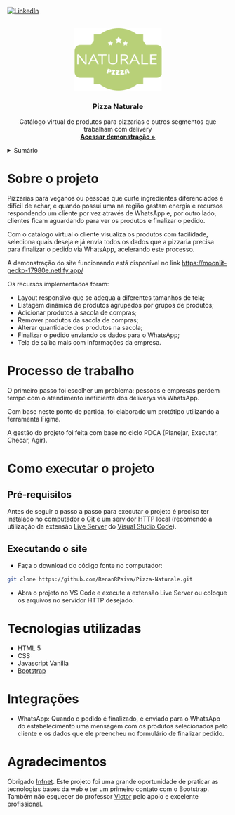 <!-- BADGES -->
[![LinkedIn](https://img.shields.io/badge/-LinkedIn-black.svg?style=for-the-badge&logo=linkedin&colorB=555)](https://www.linkedin.com/in/renan-r-s-paiva/)


<br />
<div align="center">
 <a href="https://moonlit-gecko-17980e.netlify.app/">
   <img src="assets/img/Logo-Pizza-Naturale.svg" alt="Logo Pizza Naturale" width="200" height="142">
 </a>
 
 <h3 align="center">Pizza Naturale</h3>
 
 <p align="center">
    Catálogo virtual de produtos para pizzarias e outros segmentos que trabalham com delivery
    <br />
    <a href="https://moonlit-gecko-17980e.netlify.app/"><strong>Acessar demonstração »</strong></a>
  </p>
</div>


<details>
  <summary>Sumário</summary>
  <ol>
    <li><a href="#sobre-o-projeto">Sobre o projeto</a></li>
    <li><a href="#processo-de-trabalho">Processo de trabalho</a></li>
    <li>
      <a href="#como-executar-o-projeto">Como executar o projeto</a>
      <ul>
        <li><a href="#pré-requisitos">Pré-requisitos</a></li>
        <li><a href="#executando-o-site">Executando o site</a></li>
      </ul>
    </li>
    <li><a href="#tecnologias-utilizadas">Tecnologias utilizadas</a></li>
    <li><a href="#integrações">Integrações</a></li>
    <li><a href="#autor">Autor</a></li>
    <li><a href="#agradecimentos">Agradecimentos</a></li>
  </ol>
</details>


# Sobre o projeto

Pizzarias para veganos ou pessoas que curte ingredientes diferenciados é difícil de achar, e quando possui uma na região gastam energia e recursos respondendo um cliente por vez através de WhatsApp e, por outro lado, clientes ficam aguardando para ver os produtos e finalizar o pedido.

Com o catálogo virtual o cliente visualiza os produtos com facilidade, seleciona quais deseja e já envia todos os dados que a pizzaria precisa para finalizar o pedido via WhatsApp, acelerando este processo.

A demonstração do site funcionando está disponível no link https://moonlit-gecko-17980e.netlify.app/

Os recursos implementados foram:

- Layout responsivo que se adequa a diferentes tamanhos de tela;
- Listagem dinâmica de produtos agrupados por grupos de produtos;
- Adicionar produtos à sacola de compras;
- Remover produtos da sacola de compras;
- Alterar quantidade dos produtos na sacola;
- Finalizar o pedido enviando os dados para o WhatsApp;
- Tela de saiba mais com informações da empresa.


# Processo de trabalho

O primeiro passo foi escolher um problema: pessoas e empresas perdem tempo com o atendimento ineficiente dos deliverys via WhatsApp.

Com base neste ponto de partida, foi elaborado um protótipo utilizando a ferramenta Figma. 

A gestão do projeto foi feita com base no ciclo PDCA (Planejar, Executar, Checar, Agir).

# Como executar o projeto

## Pré-requisitos

Antes de seguir o passo a passo para executar o projeto é preciso ter instalado no computador o [Git](https://git-scm.com/) e um servidor HTTP local (recomendo a utilização da extensão [Live Server](https://marketplace.visualstudio.com/items?itemName=ritwickdey.LiveServer) do [Visual Studio Code](https://code.visualstudio.com/)).

## Executando o site

- Faça o download do código fonte no computador:
```sh
git clone https://github.com/RenanRPaiva/Pizza-Naturale.git
```

- Abra o projeto no VS Code e execute a extensão Live Server ou coloque os arquivos no servidor HTTP desejado.

# Tecnologias utilizadas
- HTML 5
- CSS
- Javascript Vanilla
- [Bootstrap](https://getbootstrap.com)


# Integrações
- WhatsApp: Quando o pedido é finalizado, é enviado para o WhatsApp do estabelecimento uma mensagem com os produtos selecionados pelo cliente e os dados que ele preencheu no formulário de finalizar pedido.


# Agradecimentos

Obrigado [Infnet](https://www.infnet.edu.br/). Este projeto foi uma grande oportunidade de praticar as tecnologias bases da web e ter um primeiro contato com o Bootstrap.
Também não esquecer do professor [Victor](https://www.linkedin.com/in/victorassis/) pelo apoio e excelente profissional.
